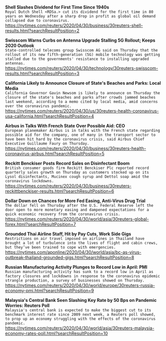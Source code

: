 **Shell Slashes Dividend for First Time Since 1940s**\
`Royal Dutch Shell <RDSa.> cut its dividend for the first time in 80 years on Wednesday after a sharp drop in profit as global oil demand collapsed due to coronavirus.    `\
https://nytimes.com/reuters/2020/04/30/business/30reuters-shell-results.html?searchResultPosition=2

**Swisscom Warns Curbs on Antenna Upgrade Stalling 5G Rollout; Keeps 2020 Outlook**\
`State-controlled telecoms group Swisscom AG said on Thursday that the rollout of its new fifth-generation (5G) mobile technology was getting stalled due to the governments' resistance to installing upgraded antennas.`\
https://nytimes.com/reuters/2020/04/30/technology/30reuters-swisscom-results.html?searchResultPosition=3

**California Likely to Announce Closure of State's Beaches and Parks: Local Media**\
`California Governor Gavin Newsom is likely to announce on Thursday the closure of the state's beaches and parks after crowds jammed beaches last weekend, according to a memo cited by local media, amid concerns over the coronavirus pandemic.`\
https://nytimes.com/reuters/2020/04/30/us/30reuters-health-coronavirus-usa-california.html?searchResultPosition=4

**Airbus in Talks With French State Over Possible Aid: CEO**\
`European planemaker Airbus is in talks with the French state regarding possible aid for the company, one of many in the transport sector to have been hit hard by the coronavirus crisis, said Airbus Chief Executive Guillaume Faury on Thursday.`\
https://nytimes.com/reuters/2020/04/30/business/30reuters-health-coronavirus-airbus.html?searchResultPosition=5

**Reckitt Benckiser Posts Record Sales on Disinfectant Boom**\
`British consumer goods firm Reckitt Benckiser Plc reported record quarterly sales growth on Thursday as customers stocked up on its Lysol disinfectants, Mucinex cough syrup and Dettol soap amid the coronavirus lockdowns.`\
https://nytimes.com/reuters/2020/04/30/business/30reuters-reckittbenckiser-results.html?searchResultPosition=6

**Dollar Down on Chances for More Fed Easing, Anti-Virus Drug Trial**\
`The dollar fell on Thursday after the U.S. Federal Reserve left the door open to more monetary easing and dampened expectations for a quick economic recovery from the coronavirus crisis.`\
https://nytimes.com/reuters/2020/04/30/world/asia/30reuters-global-forex.html?searchResultPosition=7

**Grounded Thai Airline Staff, Hit by Pay Cuts, Work Side Gigs**\
`Restrictions on air travel imposed on airlines in Thailand have brought a lot of turbulence into the lives of flight and cabin crews, but they’ve been trained to cope with emergencies.`\
https://nytimes.com/aponline/2020/04/30/world/asia/bc-as-virus-outbreak-thailand-grounded-gigs.html?searchResultPosition=8

**Russian Manufacturing Activity Plunges to Record Low in April: PMI**\
`Russian manufacturing activity has sunk to a record low in April as factory closures and lockdowns in response to the coronavirus epidemic strangle production, a survey of businesses showed on Thursday.`\
https://nytimes.com/reuters/2020/04/30/world/europe/30reuters-russia-economy-pmi.html?searchResultPosition=9

**Malaysia's Central Bank Seen Slashing Key Rate by 50 Bps on Pandemic Worries: Reuters Poll**\
`Malaysia's central bank is expected to make the biggest cut to its benchmark interest rate since 2009 next week, a Reuters poll showed, to prop up an economy struggling with the effects of the coronavirus pandemic.`\
https://nytimes.com/reuters/2020/04/30/world/asia/30reuters-malaysia-economy-rates-poll.html?searchResultPosition=10

